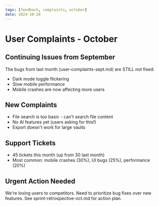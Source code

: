 ```yaml
---
tags: [feedback, complaints, october]
date: 2024-10-20
---
```


# User Complaints - October

## Continuing Issues from September
The bugs from last month (user-complaints-sept.md) are STILL not fixed:
- Dark mode toggle flickering
- Slow mobile performance
- Mobile crashes are now affecting more users

## New Complaints
- File search is too basic - can't search file content
- No AI features yet (users asking for this!)
- Export doesn't work for large vaults

## Support Tickets
- 45 tickets this month (up from 30 last month)
- Most common: mobile crashes (30%), UI bugs (25%), performance (20%)

## Urgent Action Needed
We're losing users to competitors. Need to prioritize bug fixes over new features. See sprint-retrospective-oct.md for action plan.
